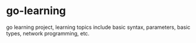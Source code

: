 # go-learning
go learning project, learning topics include basic syntax, parameters, basic types, network programming, etc.
